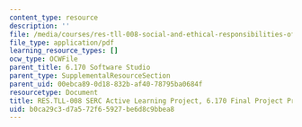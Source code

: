 ```yaml
---
content_type: resource
description: ''
file: /media/courses/res-tll-008-social-and-ethical-responsibilities-of-computing-serc-fall-2021/b0ca29c3d7a572f65927be6d8c9bbea8_MITRESTLL-008F21-6170final.pdf
file_type: application/pdf
learning_resource_types: []
ocw_type: OCWFile
parent_title: 6.170 Software Studio
parent_type: SupplementalResourceSection
parent_uid: 00ebca89-0d18-832b-af40-78795ba0684f
resourcetype: Document
title: RES.TLL-008 SERC Active Learning Project, 6.170 Final Project Prompts
uid: b0ca29c3-d7a5-72f6-5927-be6d8c9bbea8
---
```

